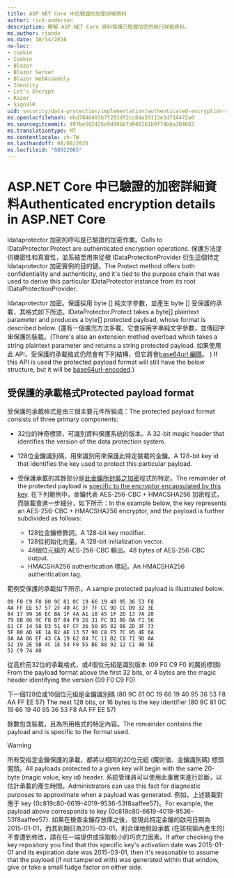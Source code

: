 ```yaml
---
title: ASP.NET Core 中已驗證的加密詳細資料
author: rick-anderson
description: 瞭解 ASP.NET Core 資料保護已驗證加密的執行詳細資料。
ms.author: riande
ms.date: 10/14/2016
no-loc:
- cookie
- Cookie
- Blazor
- Blazor Server
- Blazor WebAssembly
- Identity
- Let's Encrypt
- Razor
- SignalR
uid: security/data-protection/implementation/authenticated-encryption-details
ms.openlocfilehash: ebd784b493b7f283df2cc84a39113e3d714472a0
ms.sourcegitcommit: 497be502426e9d90bb7d0401b1b9f74b6a384682
ms.translationtype: MT
ms.contentlocale: zh-TW
ms.lasthandoff: 08/08/2020
ms.locfileid: "88022065"
---
```

# <a name="authenticated-encryption-details-in-aspnet-core"></a><span data-ttu-id="9b2d3-103">ASP.NET Core 中已驗證的加密詳細資料</span><span class="sxs-lookup"><span data-stu-id="9b2d3-103">Authenticated encryption details in ASP.NET Core</span></span>

<a name="data-protection-implementation-authenticated-encryption-details"></a>

<span data-ttu-id="9b2d3-104">Idataprotector 加密的呼叫是已驗證的加密作業。</span><span class="sxs-lookup"><span data-stu-id="9b2d3-104">Calls to IDataProtector.Protect are authenticated encryption operations.</span></span> <span data-ttu-id="9b2d3-105">保護方法提供機密性和真實性，並系結至用來從根 IDataProtectionProvider 衍生這個特定 Idataprotector 加密實例的目的鏈。</span><span class="sxs-lookup"><span data-stu-id="9b2d3-105">The Protect method offers both confidentiality and authenticity, and it's tied to the purpose chain that was used to derive this particular IDataProtector instance from its root IDataProtectionProvider.</span></span>

<span data-ttu-id="9b2d3-106">Idataprotector 加密。保護採用 byte [] 純文字參數，並產生 byte [] 受保護的承載，其格式如下所述。</span><span class="sxs-lookup"><span data-stu-id="9b2d3-106">IDataProtector.Protect takes a byte[] plaintext parameter and produces a byte[] protected payload, whose format is described below.</span></span> <span data-ttu-id="9b2d3-107"> (還有一個擴充方法多載，它會採用字串純文字參數，並傳回字串保護的裝載。</span><span class="sxs-lookup"><span data-stu-id="9b2d3-107">(There's also an extension method overload which takes a string plaintext parameter and returns a string protected payload.</span></span> <span data-ttu-id="9b2d3-108">如果使用此 API，受保護的承載格式仍然會有下列結構，但它將會[base64url 編碼](https://tools.ietf.org/html/rfc4648#section-5)。 ) </span><span class="sxs-lookup"><span data-stu-id="9b2d3-108">If this API is used the protected payload format will still have the below structure, but it will be [base64url-encoded](https://tools.ietf.org/html/rfc4648#section-5).)</span></span>

## <a name="protected-payload-format"></a><span data-ttu-id="9b2d3-109">受保護的承載格式</span><span class="sxs-lookup"><span data-stu-id="9b2d3-109">Protected payload format</span></span>

<span data-ttu-id="9b2d3-110">受保護的承載格式是由三個主要元件所組成：</span><span class="sxs-lookup"><span data-stu-id="9b2d3-110">The protected payload format consists of three primary components:</span></span>

* <span data-ttu-id="9b2d3-111">32位的神奇標頭，可識別資料保護系統的版本。</span><span class="sxs-lookup"><span data-stu-id="9b2d3-111">A 32-bit magic header that identifies the version of the data protection system.</span></span>

* <span data-ttu-id="9b2d3-112">128位金鑰識別碼，用來識別用來保護此特定裝載的金鑰。</span><span class="sxs-lookup"><span data-stu-id="9b2d3-112">A 128-bit key id that identifies the key used to protect this particular payload.</span></span>

* <span data-ttu-id="9b2d3-113">受保護承載的其餘部分是[此金鑰所封裝之加密](xref:security/data-protection/implementation/subkeyderivation#data-protection-implementation-subkey-derivation)程式的特定。</span><span class="sxs-lookup"><span data-stu-id="9b2d3-113">The remainder of the protected payload is [specific to the encryptor encapsulated by this key](xref:security/data-protection/implementation/subkeyderivation#data-protection-implementation-subkey-derivation).</span></span> <span data-ttu-id="9b2d3-114">在下列範例中，金鑰代表 AES-256-CBC + HMACSHA256 加密程式，而裝載會進一步細分，如下所示：</span><span class="sxs-lookup"><span data-stu-id="9b2d3-114">In the example below, the key represents an AES-256-CBC + HMACSHA256 encryptor, and the payload is further subdivided as follows:</span></span>
  * <span data-ttu-id="9b2d3-115">128位金鑰修飾詞。</span><span class="sxs-lookup"><span data-stu-id="9b2d3-115">A 128-bit key modifier.</span></span>
  * <span data-ttu-id="9b2d3-116">128位初始化向量。</span><span class="sxs-lookup"><span data-stu-id="9b2d3-116">A 128-bit initialization vector.</span></span>
  * <span data-ttu-id="9b2d3-117">48個位元組的 AES-256-CBC 輸出。</span><span class="sxs-lookup"><span data-stu-id="9b2d3-117">48 bytes of AES-256-CBC output.</span></span>
  * <span data-ttu-id="9b2d3-118">HMACSHA256 authentication 標記。</span><span class="sxs-lookup"><span data-stu-id="9b2d3-118">An HMACSHA256 authentication tag.</span></span>

<span data-ttu-id="9b2d3-119">範例受保護的承載如下所示。</span><span class="sxs-lookup"><span data-stu-id="9b2d3-119">A sample protected payload is illustrated below.</span></span>

```
09 F0 C9 F0 80 9C 81 0C 19 66 19 40 95 36 53 F8
AA FF EE 57 57 2F 40 4C 3F 7F CC 9D CC D9 32 3E
84 17 99 16 EC BA 1F 4A A1 18 45 1F 2D 13 7A 28
79 6B 86 9C F8 B7 84 F9 26 31 FC B1 86 0A F1 56
61 CF 14 58 D3 51 6F CF 36 50 85 82 08 2D 3F 73
5F B0 AD 9E 1A B2 AE 13 57 90 C8 F5 7C 95 4E 6A
8A AA 06 EF 43 CA 19 62 84 7C 11 B2 C8 71 9D AA
52 19 2E 5B 4C 1E 54 F0 55 BE 88 92 12 C1 4B 5E
52 C9 74 A0
```

<span data-ttu-id="9b2d3-120">從高於前32位的承載格式，或4個位元組是識別版本 (09 F0 C9 F0 的魔術標頭) </span><span class="sxs-lookup"><span data-stu-id="9b2d3-120">From the payload format above the first 32 bits, or 4 bytes are the magic header identifying the version (09 F0 C9 F0)</span></span>

<span data-ttu-id="9b2d3-121">下一個128位或16個位元組是金鑰識別碼 (80 9C 81 0C 19 66 19 40 95 36 53 F8 AA FF EE 57) </span><span class="sxs-lookup"><span data-stu-id="9b2d3-121">The next 128 bits, or 16 bytes is the key identifier (80 9C 81 0C 19 66 19 40 95 36 53 F8 AA FF EE 57)</span></span>

<span data-ttu-id="9b2d3-122">餘數包含裝載，且為所用格式的特定內容。</span><span class="sxs-lookup"><span data-stu-id="9b2d3-122">The remainder contains the payload and is specific to the format used.</span></span>

> [!WARNING]
> <span data-ttu-id="9b2d3-123">所有受指定金鑰保護的承載，都將以相同的20位元組 (魔術值、金鑰識別碼) 標頭開頭。</span><span class="sxs-lookup"><span data-stu-id="9b2d3-123">All payloads protected to a given key will begin with the same 20-byte (magic value, key id) header.</span></span> <span data-ttu-id="9b2d3-124">系統管理員可以使用此事實來進行診斷，以估計承載的產生時間。</span><span class="sxs-lookup"><span data-stu-id="9b2d3-124">Administrators can use this fact for diagnostic purposes to approximate when a payload was generated.</span></span> <span data-ttu-id="9b2d3-125">例如，上述裝載對應于 key {0c819c80-6619-4019-9536-53f8aaffee57}。</span><span class="sxs-lookup"><span data-stu-id="9b2d3-125">For example, the payload above corresponds to key {0c819c80-6619-4019-9536-53f8aaffee57}.</span></span> <span data-ttu-id="9b2d3-126">如果在檢查金鑰存放庫之後，發現此特定金鑰的啟用日期為2015-01-01，而其到期日為2015-03-01，則合理地假設承載 (在該視窗內產生的) 不會遭到修改，請在任一端提供或採取較小的巧克力因素。</span><span class="sxs-lookup"><span data-stu-id="9b2d3-126">If after checking the key repository you find that this specific key's activation date was 2015-01-01 and its expiration date was 2015-03-01, then it's reasonable to assume that the payload (if not tampered with) was generated within that window, give or take a small fudge factor on either side.</span></span>
